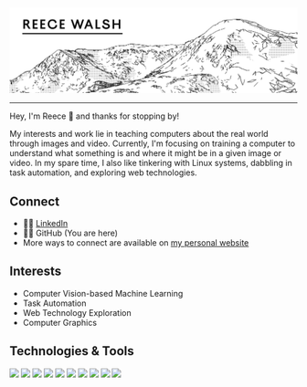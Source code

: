 [![Header](header_gh.png "Header")](https://reecewal.sh)

---

Hey, I'm Reece 👋 and thanks for stopping by!

My interests and work lie in teaching computers about the real world through images and video. Currently, I'm focusing on training a computer to understand what something is and where it might be in a given image or video. In my spare time, I also like tinkering with Linux systems, dabbling in task automation, and exploring web technologies.

## Connect

 - 👨‍💼 [LinkedIn](https://www.linkedin.com/in/reece-walsh-742893221/)
 - 👨‍💻 GitHub (You are here)
 - More ways to connect are available on [my personal website](https://reecewal.sh/about-me)

## Interests

- Computer Vision-based Machine Learning
- Task Automation
- Web Technology Exploration
- Computer Graphics

## Technologies & Tools
![](https://shields.io/badge/OS-macOS-white?logo=apple&style=flat&logoColor=white&color=000000)
![](https://shields.io/badge/OS-Linux-white?logo=linux&style=flat&logoColor=white&color=000000)
![](https://shields.io/badge/IDE-VSCode-white?logo=visual-studio-code&style=flat&logoColor=white&color=000000)
![](https://shields.io/badge/Code-Python-white?logo=Python&style=flat&logoColor=white&color=000000)
![](https://shields.io/badge/Code-JavaScript-white?logo=Javascript&style=flat&logoColor=white&color=000000)
![](https://shields.io/badge/Code-Cuda-white?logo=Nvidia&style=flat&logoColor=white&color=000000)
![](https://shields.io/badge/Code-SQL-white?&style=flat&logoColor=white&color=000000)
![](https://shields.io/badge/Code-Node.js-white?logo=node.js&style=flat&logoColor=white&color=000000)
![](https://shields.io/badge/Shell-Zsh-white?style=flat&logoColor=white&color=000000)
![](https://shields.io/badge/Tools-Docker-white?logo=docker&style=flat&logoColor=white&color=000000)
